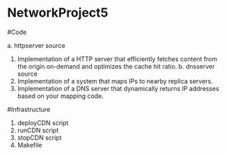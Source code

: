 # NetworkProject5

#Code

a. httpserver source
  1. Implementation of a HTTP server that efficiently fetches content from the origin on-demand and optimizes the cache hit ratio.
b. dnsserver source
  1. Implementation of a system that maps IPs to nearby replica servers.
  2. Implementation of a DNS server that dynamically returns IP addresses based on your mapping code.

#Infrastructure 

1. deployCDN script
2. runCDN script
3. stopCDN script
4. Makefile
